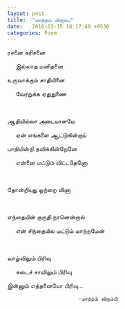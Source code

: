 ```yaml
---
layout: post
title:  "மாற்றம் விரும்பு"
date:   2016-03-15 18:17:40 +0530
categories: Poem
---
```


ரசனை கரிசனை

&nbsp;&nbsp;&nbsp;&nbsp;&nbsp;இல்லாத மனிதனை

உருவாக்கும் சாதியினை

&nbsp;&nbsp;&nbsp;&nbsp;&nbsp;வேரறுக்க ஏதுதுணை

&nbsp;&nbsp;&nbsp;&nbsp;&nbsp;


ஆதியில்லா அடையாளமே

&nbsp;&nbsp;&nbsp;&nbsp;&nbsp;ஏன் எங்களை ஆட்டுகின்றாய்

பாதியின்றி தவிக்கின்றேனே

&nbsp;&nbsp;&nbsp;&nbsp;&nbsp;என்னை மட்டும் விட்டதேனோ

&nbsp;&nbsp;&nbsp;&nbsp;&nbsp;

தோன்றியது ஒற்றை வினா

&nbsp;&nbsp;&nbsp;&nbsp;&nbsp;


எந்தையின் குருதி நானென்றால்

&nbsp;&nbsp;&nbsp;&nbsp;&nbsp;என் சிந்தையில் மட்டும் மாற்றமேன்

&nbsp;&nbsp;&nbsp;&nbsp;&nbsp;


வாழ்விலும் பிரிவு

&nbsp;&nbsp;&nbsp;&nbsp;&nbsp;கடைச் சாவிலும் பிரிவு

இன்னும் எத்தனையோ பிரிவு…

                           -மாற்றம் விரும்பி
